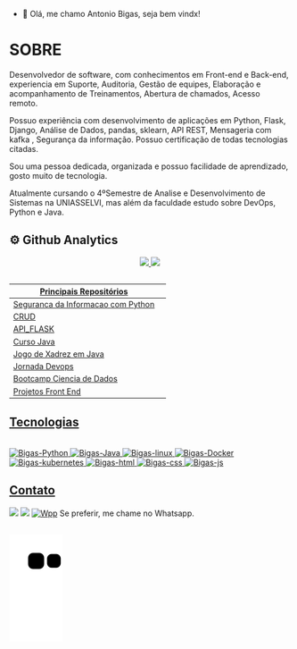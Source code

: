 - 👋 Olá, me chamo Antonio Bigas, seja bem vindx!


# SOBRE

Desenvolvedor de software, com conhecimentos em Front-end e Back-end, experiencia em Suporte, Auditoria, Gestão de equipes, Elaboração e acompanhamento de Treinamentos, Abertura de chamados, Acesso remoto. 

Possuo experiência com desenvolvimento de aplicações em Python, Flask, Django, Análise de Dados, pandas, sklearn, API REST, Mensageria com kafka , Segurança da informação. Possuo certificação de todas tecnologias citadas.

Sou uma pessoa dedicada, organizada e possuo facilidade de aprendizado, gosto muito de tecnologia.

Atualmente cursando o 4ºSemestre de Analise e Desenvolvimento de Sistemas na UNIASSELVI, mas além da faculdade estudo sobre DevOps, Python e Java.


## 

 ## ⚙️ Github Analytics
<div align="center">

  <a href="https://github.com/antoniobigas">
  <img height="180em" src="https://github-readme-stats.vercel.app/api?username=antoniobigas&show_icons=true&theme=dark&include_all_commits=true&count_private=true"/>
  <img height="180em" src="https://github-readme-stats.vercel.app/api/top-langs/?username=antoniobigas&layout=compact&langs_count=7&theme=dark"/>
 
</div>


## 
  
 
<div> 
  
|Principais Repositórios| |
|--|--|
| [Seguranca da Informacao com Python](https://github.com/antoniobigas/cybersecuritypy)  |
| [CRUD](https://github.com/antoniobigas/crud1)  |
| [API_FLASK](https://github.com/antoniobigas/API_FLASK) | 
| [Curso Java](https://github.com/antoniobigas/Java) |
| [Jogo de Xadrez em Java](https://github.com/antoniobigas/Jogo-xadrez-java) |
| [Jornada Devops](https://github.com/antoniobigas/Jornada-DevOps)  |
| [Bootcamp Ciencia de Dados](https://github.com/antoniobigas/BootCamp-Geracao-tech-unimed-bh)  |
| [ Projetos Front End](https://github.com/antoniobigas/Projetos-HTML-CSS)  |


</div>

 
## Tecnologias
<div style="display: inline_block"> <br>
<img  alt="Bigas-Python" height="60" width="50" src="https://cdn.jsdelivr.net/gh/devicons/devicon/icons/python/python-original-wordmark.svg" />
 <img alt="Bigas-Java" height="60" width="50"  src="https://cdn.jsdelivr.net/gh/devicons/devicon/icons/java/java-original-wordmark.svg" />
<img alt="Bigas-linux" height="60" width="50" src="https://cdn.jsdelivr.net/gh/devicons/devicon/icons/linux/linux-original.svg" />
<img alt="Bigas-Docker" height="60" width="50" src="https://cdn.jsdelivr.net/gh/devicons/devicon/icons/docker/docker-original-wordmark.svg" />
<img alt="Bigas-kubernetes" height="60" width="50"src="https://cdn.jsdelivr.net/gh/devicons/devicon/icons/kubernetes/kubernetes-plain.svg" />
<img alt="Bigas-html" height="60" width="50"src="https://cdn.jsdelivr.net/gh/devicons/devicon/icons/html5/html5-original.svg" />
<img alt="Bigas-css" height="60" width="50" src="https://cdn.jsdelivr.net/gh/devicons/devicon/icons/css3/css3-original.svg" />
<img alt="Bigas-js" height="40" width="35"src="https://cdn.jsdelivr.net/gh/devicons/devicon/icons/javascript/javascript-original.svg" />
  
</div>

 
 ##
 
  ## Contato
  
 <div>
<a href = "mailto:antoniobigas@gmail.com"><img src="https://img.shields.io/badge/-Gmail-%23333?style=for-the-badge&logo=gmail&logoColor=white" target="_blank"></a>
<a href="https://www.linkedin.com/in/antoniobigasn/" target="_blank"><img src="https://img.shields.io/badge/-LinkedIn-%230077B5?style=for-the-badge&logo=linkedin&logoColor=white" target="_blank"></a> 
 <a href="https://wa.me/5511954332387"><img src="https://img.icons8.com/color/512/whatsapp--v6.png" alt="Wpp" style="width:42px;height:42px;"></a>  Se preferir, me chame no Whatsapp.
  
</div>
  
  
##   
  
 <div>
   
![snake gif](https://github.com/antoniobigas/antoniobigas/blob/output/github-contribution-grid-snake.svg) 
   
</div>

## 
